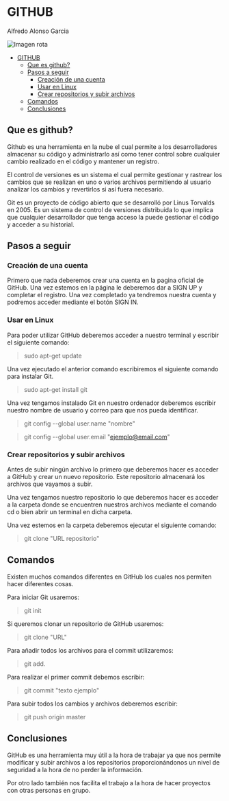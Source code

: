 # GITHUB
Alfredo Alonso Garcia

![Imagen rota](https://i1.wp.com/unaaldia.hispasec.com/wp-content/uploads/2021/04/github.png?fit=1150%2C465&ssl=1 "Github")

- [GITHUB](#github)
  - [Que es github?](#que-es-github)
  - [Pasos a seguir](#pasos-a-seguir)
    - [Creación de una cuenta](#creación-de-una-cuenta)
    - [Usar en Linux](#usar-en-linux)
    - [Crear repositorios y subir archivos](#crear-repositorios-y-subir-archivos)
  - [Comandos](#comandos)
  - [Conclusiones](#conclusiones)

## Que es github?
Github es una herramienta en la nube el cual permite a los desarrolladores almacenar su código y administrarlo así como tener control sobre cualquier cambio realizado en el código y mantener un registro.

El control de versiones es un sistema el cual permite gestionar y rastrear los cambios que se realizan en uno o varios archivos permitiendo al usuario analizar los cambios y revertirlos si así fuera necesario.

Git es un proyecto de código abierto que se desarrolló por Linus Torvalds en 2005.
Es un sistema de control de versiones distribuida lo que implica que cualquier desarrollador que tenga acceso la puede gestionar el código y acceder a su historial.

## Pasos a seguir

### Creación de una cuenta

Primero que nada deberemos crear una cuenta en la pagina oficial de GitHub.
Una vez estemos en la página le deberemos dar a SIGN UP y completar el registro. Una vez completado ya tendremos nuestra cuenta y podremos acceder mediante el botón SIGN IN.


### Usar en Linux

Para poder utilizar GitHub deberemos acceder a nuestro terminal y escribir el siguiente comando:

> sudo apt-get update

Una vez ejecutado el anterior comando escribiremos el siguiente comando para instalar Git.

> sudo apt-get install git

Una vez tengamos instalado Git en nuestro ordenador deberemos escribir nuestro nombre de usuario y correo para que nos pueda identificar.

> git config --global user.name "nombre"

> git config --global user.email "ejemplo@email.com"

### Crear repositorios y subir archivos

Antes de subir ningún archivo lo primero que deberemos hacer es acceder a GitHub y crear un nuevo repositorio. Este repositorio almacenará los archivos que vayamos a subir.

Una vez tengamos nuestro repositorio lo que deberemos hacer es acceder a la carpeta donde se encuentren nuestros archivos mediante el comando cd o bien abrir un terminal en dicha carpeta.

Una vez estemos en la carpeta deberemos ejecutar el siguiente comando:

> git clone "URL repositorio"

## Comandos

Existen muchos comandos diferentes en GitHub los cuales nos permiten hacer diferentes cosas.

Para iniciar Git usaremos:

> git init

Si queremos clonar un repositorio de GitHub usaremos:

> git clone "URL"

Para añadir todos los archivos para el commit utilizaremos:

>git add.

Para realizar el primer commit debemos escribir:

> git commit "texto ejemplo"

Para subir todos los cambios y archivos deberemos escribir:

> git push origin master

## Conclusiones

GitHub es una herramienta muy útil a la hora de trabajar ya que nos permite modificar y subir archivos a los repositorios proporcionándonos un nivel de seguridad a la hora de no perder la información. 

Por otro lado también nos facilita el trabajo a la hora de hacer proyectos con otras personas en grupo.
